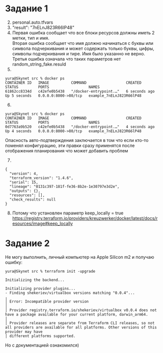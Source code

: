 # Задание 1
2. personal.auto.tfvars
3. "result": "7nELnJ823R66lP48"
4. Первая ошибка сообщает что все блоки ресурсов должны иметь 2 метки, тип и имя.  
Вторая ошибка сообщает что имя должно начинаться с буквы или символа подчеркивания и может содержать только буквы, цифры, символы подчеркивания и тире. Имя было указанно не верно.  
Третья ошибка означала что таких параметров нет random_string_fake.resuld
5. 
```
yura@Skynet src % docker ps
CONTAINER ID   IMAGE          COMMAND                  CREATED         STATUS         PORTS                  NAMES
61862cc8334d   c42efe0b5438   "/docker-entrypoint.…"   6 seconds ago   Up 5 seconds   0.0.0.0:8000->80/tcp   example_7nELnJ823R66lP48
```
6. 
```
yura@Skynet src % docker ps
CONTAINER ID   IMAGE          COMMAND                  CREATED         STATUS         PORTS                  NAMES
0d7763a9b520   c42efe0b5438   "/docker-entrypoint.…"   4 seconds ago   Up 4 seconds   0.0.0.0:8000->80/tcp   example_7nELnJ823R66lP48
```
Опасность авто-подтверждения заключается в том что если кто-то поменял конфигурацию, эти правки сразу применятся после отображения планирования что может добавить проблем  

7. 
```
{
  "version": 4,
  "terraform_version": "1.4.6",
  "serial": 15,
  "lineage": "0131c397-181f-fe36-8b2e-1e30797e3d2e",
  "outputs": {},
  "resources": [],
  "check_results": null
}
```
8. Потому что установлен параметр keep_locally = true  
https://registry.terraform.io/providers/kreuzwerker/docker/latest/docs/resources/image#keep_locally

# Задание 2
Не могу выполнить, личный компьютер на Apple Silicon m2 и получаю ошибку:
```
yura@Skynet src % terraform init -upgrade

Initializing the backend...

Initializing provider plugins...
- Finding shekeriev/virtualbox versions matching "0.0.4"...
╷
│ Error: Incompatible provider version
│
│ Provider registry.terraform.io/shekeriev/virtualbox v0.0.4 does not have a package available for your current platform, darwin_arm64.
│
│ Provider releases are separate from Terraform CLI releases, so not all providers are available for all platforms. Other versions of this provider may have
│ different platforms supported.
```
Но с документацией ознакомился)